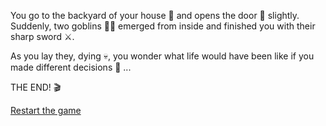 You go to the backyard of your house 🏡 and opens the door 🚪 slightly. Suddenly, two goblins 👺👺 emerged from inside and finished you with their sharp sword ⚔️.

As you lay they, dying 💀, you wonder what life would have been like if you made different decisions 💭 ...

THE END! 🎬

[Restart the game](../begin-journey.md)
